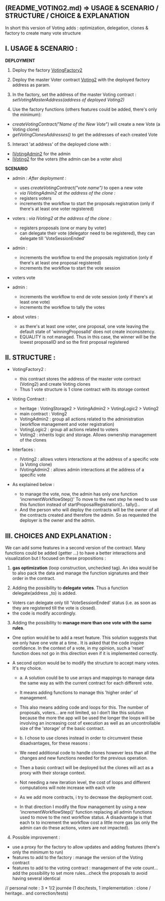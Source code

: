 ## **(README_VOTING2.md) => USAGE & SCENARIO / STRUCTURE / CHOICE & EXPLANATION**

In short this version of Voting adds : optimization, delegation, clones & factory to create many vote structure

## **I. USAGE & SCENARIO :**

**DEPLOYMENT**

1. Deploy the factory [VotingFactory2](./VotingFactory2.sol)

2. Deploy the master Voter contract [Voting2](./Voting2.sol) with the deployed factory address as param.

3. In the factory, set the address of the master Voting contract : _setVotingMasterAddress(address of deployed Voting2)_

4. Use the factory functions (others features could be added, there's only the minimum):

- _createVotingContract("Name of the New Vote")_ will create a new Vote (a Voting clone)
- _getVotingClonesAddresses()_ to get the addresses of each created Vote

5. Interact 'at address' of the deployed clone with :

- [IVotingAdmin2](./IVotingAdmin2.sol) for the admin
- [IVoting2](IVoting2.sol) for the voters (the admin can be a voter also)

**SCENARIO**

- admin : _After deployment :_

  - uses _createVotingContract("vote name")_ to open a new vote
  - _via IVotingAdmin2 at the address of the clone :_
  - registers voters
  - increments the workflow to start the proposals registration (only if there's at least one voter registered)

- voters : _via IVoting2 at the address of the clone :_

  - registers proposals (one or many by voter)
  - can delegate their vote (delegator need to be registered), they can delegate till 'VoteSessionEnded'

- admin :

  - increments the workflow to end the proposals registration (only if there's at least one proposal registered)
  - increments the workflow to start the vote session

- voters vote

- admin :

  - increments the workflow to end de vote session (only if there's at least one vote)
  - increments the workflow to tally the votes

- about votes :
  - as there's at least one voter, one proposal, one vote leaving the default state of 'winningProposalId' does not create inconsistency.
  - EQUALITY is not managed. Thus in this case, the winner will be the lowest proposalID and so the first proposal registered

## **II. STRUCTURE :**

- VotingFactory2 :

  - this contract stores the address of the master vote contract (Voting2) and create Voting clones
  - Thus 1 vote structure is 1 clone contract with its storage context

- Voting Contract :

  - heritage : VotingStorage2 > VotingAdmin2 > VotingLogic2 > Voting2
  - main contract : Voting2
  - VotingAdmin2 : group all actions related to the administration (workflow management and voter registration)
  - VotingLogic2 : group all actions related to voters
  - Voting2 : inherits logic and storage. Allows ownership management of the clones

- Interfaces :

  - IVoting2 : allows voters interactions at the address of a specific vote (a Voting clone)
  - IVotingAdmin2 : allows admin interactions at the address of a specific vote

- As explained below :
  - to manage the vote, now, the admin has only one function 'incrementWorkflowStep()'
    To move to the next step he need to use this function instead of startProposalRegistration().. tally()..
  - And the person who will deploy the contracts will be the owner of all the contracts created and therefore the admin. So as requested the deployer is the owner and the admin.

## **III. CHOICES AND EXPLANATION :**

We can add some features in a second version of the contract. Many functions could be added (getter ...) to have a better interactions and visualization but
I focused on these propositions :

1. **gas optimization** (loop construction, unchecked tag). An idea would be to also pack the data and manage the function signatures and their order in the contract.

2. Adding the possibility to **delegate votes**. Thus a function delegate(address \_to) is added.

- Voters can delegate only till 'VoteSessionEnded' status (i.e. as soon as they are registered till the vote is closed).
- the code is modify accordingly.

3. Adding the possibility to **manage more than one vote with the same rules**.

- One option would be to add a reset feature. This solution suggests that we only have one vote at a time..
  It is asked that the code inspire confidence. In the context of a vote, in my opinion, such a 'reset' function does not go in this direction even if it is implemented correctly.

- A second option would be to modify the structure to accept many votes. It's my choice.

  - a. A solution could be to use arrays and mappings to manage data the same way as with the current contract for each different vote.

  - It means adding functions to manage this 'higher order' of management.
  - This also means adding code and loops for this. The number of proposals, voters... are not limited, so I don’t like this solution because the more the app will be used the longer the loops will be involving an increasing cost of execution as well as an uncontrollable size of the 'storage' of the basic contract.

  - b. I chose to use clones instead in order to circumvent these disadvantages, for these reasons :

  - We need additional code to handle clones however less than all the changes and new functions needed for the previous operation.
  - Then a basic contract will be deployed but the clones will act as a proxy with their storage context.
  - Not needing a new iteration level, the cost of loops and different computations will note increase with each vote
  - As we add more contracts, i try to decrease the deployment cost.
  - In that direction I modify the flow management by using a new 'incrementWorkflowStep()' function replacing all admin functions used to move to the next workflow status. A disadvantage is that each tx to increment the workflow cost a little more gas (as only the admin can do these actions, voters are not impacted).

4. Possible improvement :

- use a proxy for the factory to allow updates and adding features (there's only the minimum to run)
- features to add to the factory : manage the version of the Voting contract
- features to add to the voting contract : management of the vote count... add the possibility to set more rules...check the proposals to avoid having several identical

// personal note : 3 \* 1/2 journée (1 doc/tests, 1 implementation : clone / heritage.. and correction/tests)
